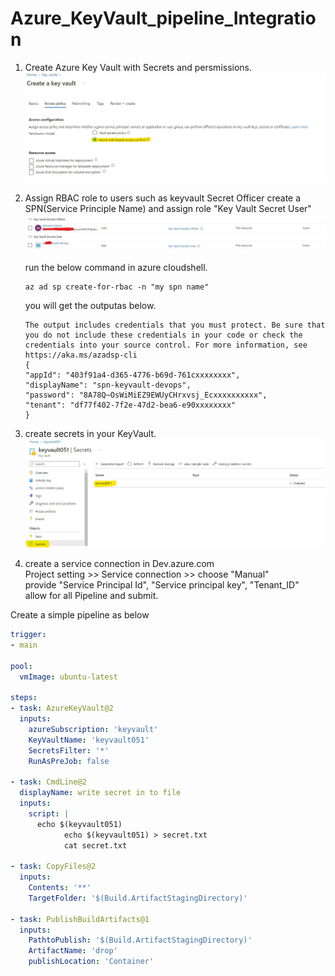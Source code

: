 # Azure_KeyVault_pipeline_Integration
1) Create Azure Key Vault with Secrets and persmissions.
![choose rbac](snap1.jpg)
2) Assign RBAC role to users such as keyvault Secret Officer 
create a SPN(Service Principle Name) and assign role "Key Vault Secret User"
![Add keyvault secret officer and user](snap2.jpg)

    run the below command in azure cloudshell.
    ```
    az ad sp create-for-rbac -n "my spn name"
    ```
    you will get the outputas below.
    ```
    The output includes credentials that you must protect. Be sure that you do not include these credentials in your code or check the credentials into your source control. For more information, see https://aka.ms/azadsp-cli
    {
    "appId": "403f91a4-d365-4776-b69d-761cxxxxxxxx",
    "displayName": "spn-keyvault-devops",
    "password": "8A78Q~OsWiMiEZ9EWUyCHrxvsj_Ecxxxxxxxxxx",
    "tenant": "df77f402-7f2e-47d2-bea6-e90xxxxxxxx"
    }

    ```

3) create secrets in your KeyVault.
   ![secrets](snap4.jpg)

4) create a service connection in Dev.azure.com \
Project setting >> Service connection >> choose "Manual" \
provide "Service Principal Id", "Service principal key", "Tenant_ID" \
allow for all Pipeline and submit.

Create a simple pipeline as below
```yaml
trigger:
- main

pool:
  vmImage: ubuntu-latest

steps:
- task: AzureKeyVault@2
  inputs:
    azureSubscription: 'keyvault'
    KeyVaultName: 'keyvault051'
    SecretsFilter: '*'
    RunAsPreJob: false

- task: CmdLine@2
  displayName: write secret in to file
  inputs:
    script: |
      echo $(keyvault051)
            echo $(keyvault051) > secret.txt
            cat secret.txt

- task: CopyFiles@2
  inputs:
    Contents: '**'
    TargetFolder: '$(Build.ArtifactStagingDirectory)'

- task: PublishBuildArtifacts@1
  inputs:
    PathtoPublish: '$(Build.ArtifactStagingDirectory)'
    ArtifactName: 'drop'
    publishLocation: 'Container'
```